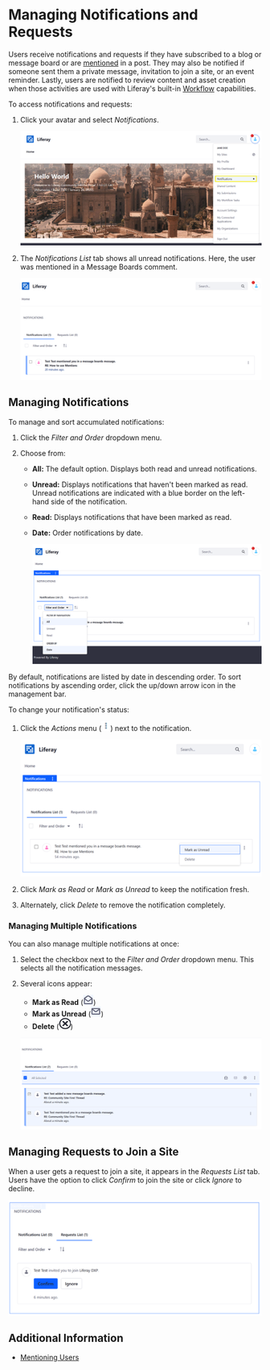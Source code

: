 # Managing Notifications and Requests

Users receive notifications and requests if they have subscribed to a blog or message board or are [mentioned](./mentioning-users.md) in a post. They may also be notified if someone sent them a private message, invitation to join a site, or an event reminder. Lastly, users are notified to review content and asset creation when those activities are used with Liferay's built-in [Workflow](../../../process-automation/workflow/user-guide/introduction-to-workflow.md) capabilities.

To access notifications and requests:

1. Click your avatar and select *Notifications*.

    ![User Avatar and notifications](./managing-notifications-and-requests/images/01.png)

1. The _Notifications List_ tab shows all unread notifications. Here, the user was mentioned in a Message Boards comment.

    ![User Avatar and notifications](./managing-notifications-and-requests/images/02.png)

## Managing Notifications

To manage and sort accumulated notifications:

1. Click the _Filter and Order_ dropdown menu.
1. Choose from:

    * **All:** The default option. Displays both read and unread notifications.
    * **Unread:** Displays notifications that haven't been marked as read. Unread notifications are indicated with a blue border on the left-hand side of the notification.
    * **Read:** Displays notifications that have been marked as read.
    * **Date:** Order notifications by date.

      ![Filter and Order menu](./managing-notifications-and-requests/images/03.png)

By default, notifications are listed by date in descending order. To sort notifications by ascending order, click the up/down arrow icon in the management bar.

To change your notification's status:

1. Click the *Actions* menu (![Actions](../../../images/icon-actions.png)) next to the notification.

    ![Notification status](./managing-notifications-and-requests/images/04.png)

1. Click _Mark as Read_ or _Mark as Unread_ to keep the notification fresh.
1. Alternately, click _Delete_ to remove the notification completely.

### Managing Multiple Notifications

You can also manage multiple notifications at once:

1. Select the checkbox next to the _Filter and Order_ dropdown menu. This selects all the notification messages.
1. Several icons appear:
    * **Mark as Read** (![Open Envelope](./managing-notifications-and-requests/images/icon-envelope-open.png))
    * **Mark as Unread** (![Closed Envelope](./managing-notifications-and-requests/images/icon-envelope-closed.png))
    * **Delete** (![Delete Button](./managing-notifications-and-requests/images/icon-delete.png))

    ![Managing Multiple Notification status](./managing-notifications-and-requests/images/05.png)

## Managing Requests to Join a Site

When a user gets a request to join a site, it appears in the *Requests List* tab. Users have the option to click _Confirm_ to join the site or click _Ignore_ to decline.

![Managing Multiple Notification status](./managing-notifications-and-requests/images/06.png)

## Additional Information

* [Mentioning Users](./mentioning-users.md)
